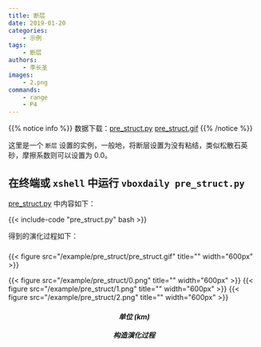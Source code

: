 ```yaml
---
title: 断层
date: 2019-01-20
categories:
    - 示例
tags:
    - 断层
authors:
    - 李长圣
images:
    - 2.png
commands:
    - range
    - P4
---
```


{{% notice info %}}
数据下载：[pre_struct.py](/example/pre_struct/pre_struct.py)
[pre_struct.gif](/example/pre_struct/pre_struct.gif)
{{% /notice %}}


这里是一个 `断层` 设置的实例，一般地，将断层设置为没有粘结，类似松散石英砂，摩擦系数则可以设置为 0.0。

## 在终端或 `xshell` 中运行 `vboxdaily pre_struct.py` 
 [pre_struct.py](/example/pre_struct/pre_struct.py) 中内容如下：

{{< include-code "pre_struct.py" bash >}}

得到的演化过程如下：

<h5></h5>
{{< figure src="/example/pre_struct/pre_struct.gif" title="" width="600px" >}}

{{< figure src="/example/pre_struct/0.png" title="" width="600px" >}}
{{< figure src="/example/pre_struct/1.png" title="" width="600px" >}}
{{< figure src="/example/pre_struct/2.png" title="" width="600px" >}}

<center><h5>单位 (km)<br><br>构造演化过程</h5></center>



